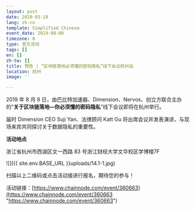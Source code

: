 ```yaml
---
layout: post
date: 2020-03-10
lang: zh-cn
template: Simplified Chinese
event_date: 2019-08-08
timezone: 8
type: 官方活动
tags: []
en: []
zh-tw: []
title: 预告 | “区块链落地必须懂的密码隐私”线下会议杭州站
location: 杭州
image: ''

---
```

2019 年 8 月 8 日，由巴比特加速器、Dimension、Nervos、创立方联合主办的“**关于区块链落地—你必须懂的密码隐私**”线下会议即将在杭州举行。

届时 Dimension CEO Suji Yan、法律顾问 Katt Gu 将出席会议并发表演讲，与现场来宾共同探讨关于数据隐私的重要性。

**活动地点**

浙江省杭州市西湖区文一西路 83 号浙江财经大学文华校区学博楼7F

![]({{ site.env.BASE_URL }}uploads/14.1-1.jpg)

扫描以上二维码或点击活动接进行报名，期待您的参与！

活动链接：[https://www.chainnode.com/event/360663](https://www.chainnode.com/event/360663 "https://www.chainnode.com/event/360663")  
 